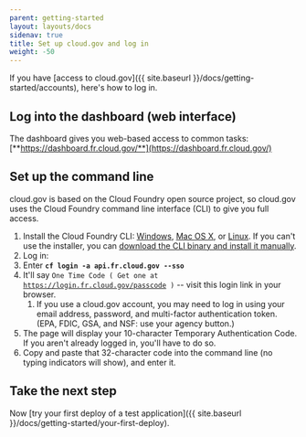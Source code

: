 ```yaml
---
parent: getting-started
layout: layouts/docs
sidenav: true
title: Set up cloud.gov and log in
weight: -50
---
```


If you have [access to cloud.gov]({{ site.baseurl }}/docs/getting-started/accounts), here's how to log in.

## Log into the dashboard (web interface)

The dashboard gives you web-based access to common tasks: [**https://dashboard.fr.cloud.gov/**](https://dashboard.fr.cloud.gov/)


## Set up the command line

cloud.gov is based on the Cloud Foundry open source project, so cloud.gov uses the Cloud Foundry command line interface (CLI) to give you full access.

1. Install the Cloud Foundry CLI: [Windows](https://docs.cloudfoundry.org/cf-cli/install-go-cli.html), [Mac OS X](https://docs.cloudfoundry.org/cf-cli/install-go-cli.html#pkg-mac), or [Linux](https://docs.cloudfoundry.org/cf-cli/install-go-cli.html#pkg-linux). If you can't use the installer, you can [download the CLI binary and install it manually](https://docs.cloudfoundry.org/cf-cli/install-go-cli.html#bin).
1. Log in:
  1. Enter **`cf login -a api.fr.cloud.gov --sso`**
  1. It'll say `One Time Code ( Get one at `[`https://login.fr.cloud.gov/passcode`](https://login.fr.cloud.gov/passcode)` )` -- visit this login link in your browser.
     1. If you use a cloud.gov account, you may need to log in using your email address, password, and multi-factor authentication token. (EPA, FDIC, GSA, and NSF: use your agency button.)
  1. The page will display your 10-character Temporary Authentication Code. If you aren't already logged in, you'll have to do so. 
  1. Copy and paste that 32-character code into the command line (no typing indicators will show), and enter it.

<!--**Tip:** The `fr.` in this URL (and other cloud.gov URLs) is short for FedRAMP.-->

## Take the next step

Now [try your first deploy of a test application]({{ site.baseurl }}/docs/getting-started/your-first-deploy).
